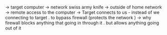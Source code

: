 -> target computer -> network swiss army knife 
-> outside of home network 
-> remote access to the computer 
-> Target connects to us - instead of we connecting to target . to bypass firewall (protects the network )
-> why firewall blocks anything that going in through it . but allows anything going out of it 
